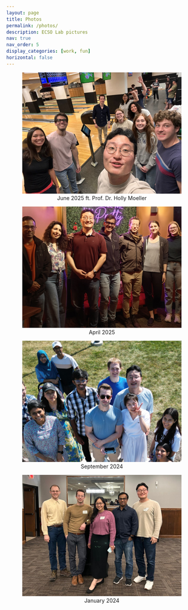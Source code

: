 ```yaml
---
layout: page
title: Photos
permalink: /photos/
description: ECSO Lab pictures
nav: true
nav_order: 5
display_categories: [work, fun]
horizontal: false
---
```


<style>
  .photo-container img {
    width: 420px;
    height: 320px;
    object-fit: cover;
  }
  .photo-container figure {
    text-align: center;
  }
</style>

<div class="container photo-container">
  <div class="row justify-content-center">
      </div>
      <div class="col-auto">
      <figure>
        <img src="/assets/img/grouppic4.jpg" alt="Image 4">
        <figcaption>June 2025 ft. Prof. Dr. Holly Moeller</figcaption>
      </figure>
    </div>
    <div class="col-auto">
      <figure>
        <img src="/assets/img/grouppic3_2.jpg" alt="Image 1">
        <figcaption>April 2025</figcaption>
      </figure>
    </div>
    <div class="col-auto">
      <figure>
        <img src="/assets/img/grouppic2_2.jpg" alt="Image 2">
        <figcaption>September 2024</figcaption>
      </figure>
    </div>
    <div class="col-auto">
      <figure>
        <img src="/assets/img/grouppic1_2.jpg" alt="Image 3">
        <figcaption>January 2024</figcaption>
      </figure>
  </div>
</div>
